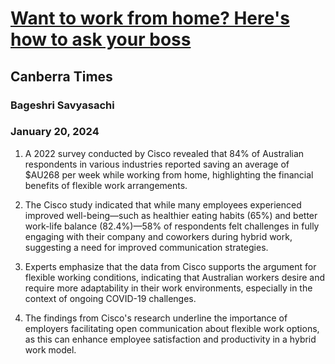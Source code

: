 # [Want to work from home? Here's how to ask your boss](https://advance.lexis.com/api/document?collection=news&id=urn:contentItem:6B4P-X0J1-JD34-V03N-00000-00&context=1519360)
## Canberra Times
### Bageshri Savyasachi
### January 20, 2024

1. A 2022 survey conducted by Cisco revealed that 84% of Australian respondents in various industries reported saving an average of $AU268 per week while working from home, highlighting the financial benefits of flexible work arrangements.

2. The Cisco study indicated that while many employees experienced improved well-being—such as healthier eating habits (65%) and better work-life balance (82.4%)—58% of respondents felt challenges in fully engaging with their company and coworkers during hybrid work, suggesting a need for improved communication strategies.

3. Experts emphasize that the data from Cisco supports the argument for flexible working conditions, indicating that Australian workers desire and require more adaptability in their work environments, especially in the context of ongoing COVID-19 challenges.

4. The findings from Cisco's research underline the importance of employers facilitating open communication about flexible work options, as this can enhance employee satisfaction and productivity in a hybrid work model.